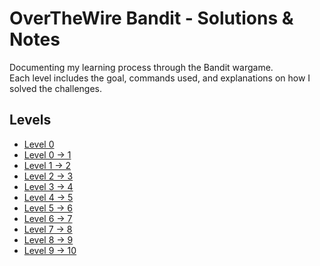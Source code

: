 # OverTheWire Bandit - Solutions & Notes

Documenting my learning process through the Bandit wargame.  
Each level includes the goal, commands used, and explanations on how I solved the challenges.

## Levels
- [Level 0](levels/level0.md)
- [Level 0 → 1](levels/level0-1.md)
- [Level 1 → 2](levels/level1-2.md)
- [Level 2 → 3](levels/level2-3.md)
- [Level 3 → 4](levels/level3-4.md)
- [Level 4 → 5](levels/level4-5.md)
- [Level 5 → 6](levels/level5-6.md)
- [Level 6 → 7](levels/level6-7.md)
- [Level 7 → 8](levels/level7-8.md)
- [Level 8 → 9](levels/level8-9.md)
- [Level 9 → 10](levels/level9-10.md)